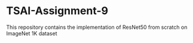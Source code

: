 # TSAI-Assignment-9

This repository contains the implementation of ResNet50 from scratch on ImageNet 1K dataset
